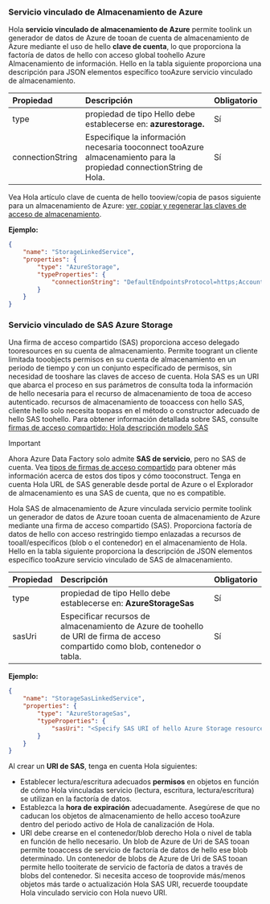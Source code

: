 ### <a name="azure-storage-linked-service"></a>Servicio vinculado de Almacenamiento de Azure
Hola **servicio vinculado de almacenamiento de Azure** permite toolink un generador de datos de Azure de tooan de cuenta de almacenamiento de Azure mediante el uso de hello **clave de cuenta**, lo que proporciona la factoría de datos de hello con acceso global toohello Azure Almacenamiento de información. Hello en la tabla siguiente proporciona una descripción para JSON elementos específico tooAzure servicio vinculado de almacenamiento.

| Propiedad | Descripción | Obligatorio |
|:--- |:--- |:--- |
| type |propiedad de tipo Hello debe establecerse en: **azurestorage.** |Sí |
| connectionString |Especifique la información necesaria tooconnect tooAzure almacenamiento para la propiedad connectionString de Hola. |Sí |

Vea Hola artículo clave de cuenta de hello tooview/copia de pasos siguiente para un almacenamiento de Azure: [ver, copiar y regenerar las claves de acceso de almacenamiento](../articles/storage/common/storage-create-storage-account.md#manage-your-storage-account).

**Ejemplo:**  

```json
{  
    "name": "StorageLinkedService",  
    "properties": {  
        "type": "AzureStorage",  
        "typeProperties": {  
            "connectionString": "DefaultEndpointsProtocol=https;AccountName=<accountname>;AccountKey=<accountkey>"  
        }  
    }  
}  
```

### <a name="azure-storage-sas-linked-service"></a>Servicio vinculado de SAS Azure Storage
Una firma de acceso compartido (SAS) proporciona acceso delegado tooresources en su cuenta de almacenamiento. Permite toogrant un cliente limitada tooobjects permisos en su cuenta de almacenamiento en un periodo de tiempo y con un conjunto especificado de permisos, sin necesidad de tooshare las claves de acceso de cuenta. Hola SAS es un URI que abarca el proceso en sus parámetros de consulta toda la información de hello necesaria para el recurso de almacenamiento de tooa de acceso autenticado. recursos de almacenamiento de tooaccess con hello SAS, cliente hello solo necesita toopass en el método o constructor adecuado de hello SAS toohello. Para obtener información detallada sobre SAS, consulte [firmas de acceso compartido: Hola descripción modelo SAS](../articles/storage/common/storage-dotnet-shared-access-signature-part-1.md)

> [!IMPORTANT]
> Ahora Azure Data Factory solo admite **SAS de servicio**, pero no SAS de cuenta. Vea [tipos de firmas de acceso compartido](../articles/storage/common/storage-dotnet-shared-access-signature-part-1.md#types-of-shared-access-signatures) para obtener más información acerca de estos dos tipos y cómo tooconstruct. Tenga en cuenta Hola URL de SAS generable desde portal de Azure o el Explorador de almacenamiento es una SAS de cuenta, que no es compatible.
> 

Hola SAS de almacenamiento de Azure vinculada servicio permite toolink un generador de datos de Azure tooan cuenta de almacenamiento de Azure mediante una firma de acceso compartido (SAS). Proporciona factoría de datos de hello con acceso restringido tiempo enlazadas a recursos de tooall/específicos (blob o el contenedor) en el almacenamiento de Hola. Hello en la tabla siguiente proporciona la descripción de JSON elementos específico tooAzure servicio vinculado de SAS de almacenamiento. 

| Propiedad | Descripción | Obligatorio |
|:--- |:--- |:--- |
| type |propiedad de tipo Hello debe establecerse en: **AzureStorageSas** |Sí |
| sasUri |Especificar recursos de almacenamiento de Azure de toohello de URI de firma de acceso compartido como blob, contenedor o tabla.  |Sí |

**Ejemplo:**

```json
{  
    "name": "StorageSasLinkedService",  
    "properties": {  
        "type": "AzureStorageSas",  
        "typeProperties": {  
            "sasUri": "<Specify SAS URI of hello Azure Storage resource>"   
        }  
    }  
}  
```

Al crear un **URI de SAS**, tenga en cuenta Hola siguientes:  

* Establecer lectura/escritura adecuados **permisos** en objetos en función de cómo Hola vinculadas servicio (lectura, escritura, lectura/escritura) se utilizan en la factoría de datos.
* Establezca la **hora de expiración** adecuadamente. Asegúrese de que no caducan los objetos de almacenamiento de hello acceso tooAzure dentro del periodo activo de Hola de canalización de Hola.
* URI debe crearse en el contenedor/blob derecho Hola o nivel de tabla en función de hello necesario. Un blob de Azure de Uri de SAS tooan permite tooaccess de servicio de factoría de datos de hello ese blob determinado. Un contenedor de blobs de Azure de Uri de SAS tooan permite hello tooiterate de servicio de factoría de datos a través de blobs del contenedor. Si necesita acceso de tooprovide más/menos objetos más tarde o actualización Hola SAS URI, recuerde tooupdate Hola vinculado servicio con Hola nuevo URI.   

